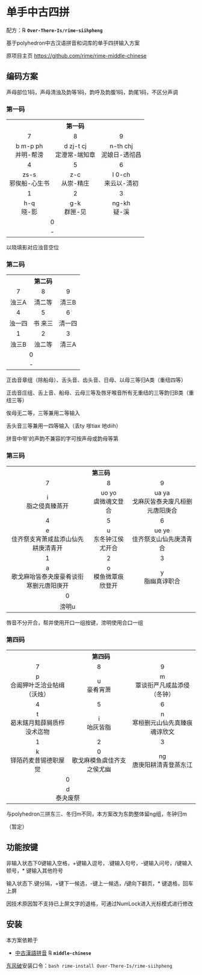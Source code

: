 # 单手中古四拼

配方：℞ **`Over-There-Is/rime-siihpheng`**

基于polyhedron中古汉语拼音和词库的单手四拼输入方案

原项目主页 https://github.com/rime/rime-middle-chinese

## 编码方案

声母部位1码，声母清浊及韵等1码，韵呼及韵腹1码，韵尾1码，不区分声调

### 第一码

<table>
  <tr>
    <th colspan="3">第一码</th>
  </tr>
  <tr align="center">
    <td>7</td> <td>8</td> <td>9</td>
  </tr>
  <tr align="center">
    <td>b m-p ph<br />并明-帮滂</td>
    <td>d zj-t cj<br />定澄常-端知章</td>
    <td>n-th chj<br />泥娘日-透彻昌</td>
  </tr>
  <tr align="center">
    <td>4</td> <td>5</td> <td>6</td>
  </tr>
  <tr align="center">
    <td>zs-s<br />邪俟船-心生书</td>
    <td>z-c<br />从崇-精庄</td>
    <td>l 0-ch<br />来云以-清初</td>
  </tr>
    <tr align="center">
    <td>1</td> <td>2</td> <td>3</td>
  </tr>
  <tr align="center">
    <td>h-q<br />晓-影</td>
    <td>g-k<br />群匣-见</td>
    <td>ng-kh<br />疑-溪</td>
  </tr>
  <tr align="center">
    <td colspan="2">0</td>
  </tr>
  <tr align="center">
    <td colspan="2">-</td>
  </tr>
</table>

以晓填影对应浊音空位

### 第二码

<table>
  <tr>
    <th colspan="3">第二码</th>
  </tr>
  <tr align="center">
    <td>7</td> <td>8</td> <td>9</td>
  </tr>
  <tr align="center">
    <td>浊三A</td>
    <td>清二等</td>
    <td>清三B</td>
  </tr>
  <tr align="center">
    <td>4</td> <td>5</td> <td>6</td>
  </tr>
  <tr align="center">
    <td>浊一四</td>
    <td>书 来三</td>
    <td>清一四</td>
  </tr>
    <tr align="center">
    <td>1</td> <td>2</td> <td>3</td>
  </tr>
  <tr align="center">
    <td>浊三B</td>
    <td>浊二等</td>
    <td>清三A</td>
  </tr>
  <tr align="center">
    <td colspan="2">0</td>
  </tr>
  <tr align="center">
    <td colspan="2">-</td>
  </tr>
</table>

正齿音章组（除船母）、舌头音、齿头音、日母、以母三等归A类（重纽四等）

正齿音庄组、舌上音、船母、云母三等及唇牙喉音所有无重纽的三等韵归B类（重纽三等）

俟母无二等，三等兼用二等输入

舌头音三等兼用一四等输入（丢ty 嗲tiax 地diih）

拼音中带'的声韵不兼容的字可按声母或韵母等第

### 第三码

<table>
  <tr>
    <th colspan="3">第三码</th>
  </tr>
  <tr align="center">
    <td>7</td> <td>8</td> <td>9</td>
  </tr>
  <tr align="center">
    <td>i<br />脂之侵真臻蒸开</td>
    <td>uo yo<br />虞微魂文登合</td>
    <td>ua ya<br />戈麻灰皆泰夬废凡桓删元唐阳庚合</td>
  </tr>
  <tr align="center">
    <td>4</td> <td>5</td> <td>6</td>
  </tr>
  <tr align="center">
    <td>e<br />佳齐祭支宵萧咸盐添山仙先耕庚清青开</td>
    <td>u<br />东冬钟江侯尤开合</td>
    <td>ue ye<br />佳齐祭支山仙先庚清青合</td>
  </tr>
    <tr align="center">
    <td>1</td> <td>2</td> <td>3</td>
  </tr>
  <tr align="center">
    <td>a<br />歌戈麻咍皆泰夬废豪肴谈衔寒删元唐阳庚开</td>
    <td>o<br />模鱼微覃痕欣登开</td>
    <td>y<br />脂幽真谆职合</td>
  </tr>
  <tr align="center">
    <td colspan="2">0</td>
  </tr>
  <tr align="center">
    <td colspan="2">滂明u</td>
  </tr>
</table>

唇音不分开合，帮并使用开口一组按键，滂明使用合口一组

### 第四码

<table>
  <tr>
    <th colspan="3">第四码</th>
  </tr>
  <tr align="center">
    <td>7</td> <td>8</td> <td>9</td>
  </tr>
  <tr align="center">
    <td>p<br />合阖狎叶乏洽业帖缉（沃烛）</td>
    <td>u<br />豪肴宵萧</td>
    <td>m<br />覃谈衔严凡咸盐添侵（冬钟）</td>
  </tr>
  <tr align="center">
    <td>4</td> <td>5</td> <td>6</td>
  </tr>
  <tr align="center">
    <td>t<br />曷末鎋月黠薛屑质栉没术迄物</td>
    <td>i<br />咍灰皆脂</td>
    <td>n<br />寒桓删元山仙先真臻痕魂谆欣文</td>
  </tr>
    <tr align="center">
    <td>1</td> <td>2</td> <td>3</td>
  </tr>
  <tr align="center">
    <td>k<br />铎陌药麦昔锡德职屋觉</td>
    <td>0<br />歌戈麻模鱼虞佳齐支之侯尤幽</td>
    <td>ng<br />唐庚阳耕清青登蒸东江</td>
  </tr>
  <tr align="center">
    <td colspan="2">0</td>
  </tr>
  <tr align="center">
    <td colspan="2">d<br />泰夬废祭</td>
  </tr>
</table>

与polyhedron三拼东三、冬归m不同，本方案改为东韵整体留ng组，冬钟归m

（暂定）

## 功能按键

非输入状态下0键输入空格，+键输入逗号，.键输入句号，-键输入问号，/键输入顿号，* 键输入其他符号

输入状态下.键分隔，+键下一候选，-键上一候选，/键向下翻页，* 键退格，回车上屏

因技术原因暂不支持已上屏文字的退格，可通过NumLock进入光标模式进行修改

## 安装

本方案依赖于

  - [中古漢語拼音](https://github.com/rime/rime-middle-chinese) ℞ **`middle-chinese`**

[东风破](https://github.com/rime/plum)安装口令：`bash rime-install Over-There-Is/rime-siihpheng`
